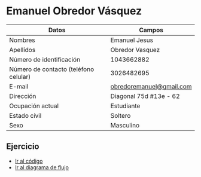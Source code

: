 # Emanuel Obredor Vásquez
  
|Datos|Campos| 
|-----|-----|
|Nombres|Emanuel Jesus|  
|Apellidos|Obredor Vasquez|  
|Número de identificación|1043662882|
|Número de contacto (teléfono celular)|3026482695|
|E-mail|obredoremanuel@gmail.com|
|Dirección|Diagonal 75d #13e - 62|
|Ocupación actual|Estudiante|
|Estado cívil|Soltero|
|Sexo|Masculino|  
  
## Ejercicio
 - [Ir al código](Codigo.md)  
 - [Ir al diagrama de flujo](Diagrama_de_Flujo.jpg)